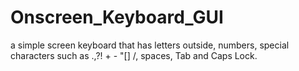 # Onscreen_Keyboard_GUI
a simple screen keyboard that has letters outside, numbers, special characters such as .,?! + - "[] /, spaces, Tab and Caps Lock.
